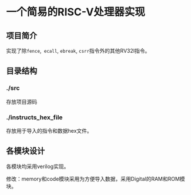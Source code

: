 # 一个简易的RISC-V处理器实现

## 项目简介

实现了除`fence`,` ecall`, `ebreak`, `csrr`指令外的其他RV32I指令。



## 目录结构

### ./src

存放项目源码

### ./instructs_hex_file

存放用于导入的指令和数据hex文件。



## 各模块设计

各模块均采用verilog实现。

修改：memory和code模块采用为方便导入数据，采用Digital的RAM和ROM模块。